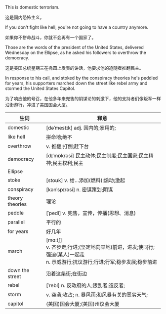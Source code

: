 This is domestic terrorism.

这是国内恐怖主义。

If you don't fight like hell, you're not going to have a country anymore.

如果你不拼命战斗，你就不会再有一个国家了。

Those are the words of the president of the United States, delivered Wednesday on the Ellipse, as he asked his followers to overthrow the democracy.

这是美国总统星期三在椭圆上发表的讲话，他要求他的追随者推翻民主。

In response to his call, and stoked by the conspiracy theories he's peddled for years, his supporters marched down the street like rebel army and stormed the United States Capitol.

为了响应他的号召，在他多年来兜售的阴谋论的刺激下，他的支持者们像叛军一样沿街游行，冲进了美国国会大厦。

| 生词            | 释意                                                         |
| --------------- | ------------------------------------------------------------ |
| domestic        | [dəˈmestɪk] adj. 国内的;家用的;                              |
| like hell       | 拼命地;绝不                                                  |
| overthrow       | v. 推翻;打倒;赶下台                                          |
| democracy       | [dɪˈmɒkrəsi] 民主政体;民主制度;民主国家;民主精神;民主权利;民主 |
| Ellipse         |                                                              |
| stoke           | [stoʊk] v. 给…添加(燃料);煽动;激起                           |
| conspiracy      | [kənˈspɪrəsi] n. 密谋策划;阴谋                               |
| theory theories | 理论                                                         |
| peddle          | [ˈpedl] v. 兜售，宣传，传播(思想、消息)                      |
| parallel        | 平行的                                                       |
| for years       | 好几年                                                       |
| march           | [mɑːtʃ]<br/>v. 齐步走;行进;(坚定地向某地)前进，进发;使同行;强迫(某人)一起走<br/>n. 示威游行;抗议游行;行进;行军;稳步发展;稳步前进 |
| down the street | 沿着这条街;在街边                                            |
| rebel           | [ˈrebl] n. 反政府的人;叛乱者;造反者;                         |
| storm           | v. 突袭;攻占; n. 暴风雨;和风暴有关的恶劣天气;                |
| capitol         | (美国)国会大厦;(美国)州议会大厦                              |